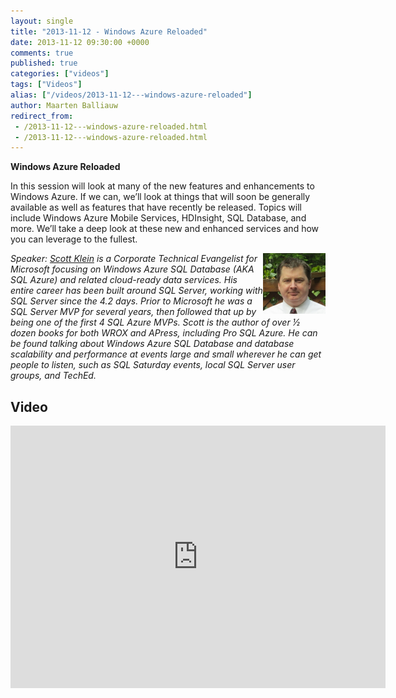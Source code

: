 ```yaml
---
layout: single
title: "2013-11-12 - Windows Azure Reloaded"
date: 2013-11-12 09:30:00 +0000
comments: true
published: true
categories: ["videos"]
tags: ["Videos"]
alias: ["/videos/2013-11-12---windows-azure-reloaded"]
author: Maarten Balliauw
redirect_from:
 - /2013-11-12---windows-azure-reloaded.html
 - /2013-11-12---windows-azure-reloaded.html
---
```


<p><strong>Windows Azure Reloaded</strong></p>
<p>In this session will look at many of the new features and enhancements to Windows Azure. If we can, we&rsquo;ll look at things that will soon be generally available as well as features that have recently be released. Topics will include Windows Azure Mobile Services, HDInsight, SQL Database, and more. We&rsquo;ll take a deep look at these new and enhanced services and how you can leverage to the fullest.</p>
<p><em><img width="100" height="97" align="right" alt="Scott Klein" src="/assets/media/speakers/scott-klein.jpg">Speaker: <a href="http://www.scottlklein.com/">Scott Klein</a> is a Corporate Technical Evangelist for Microsoft focusing on Windows Azure SQL Database (AKA SQL Azure) and related cloud-ready data services. His entire career has been built around SQL Server, working with SQL Server since the 4.2 days. Prior to Microsoft he was a SQL Server MVP for several years, then followed that up by being one of the first 4 SQL Azure MVPs. Scott is the author of over &frac12; dozen books for both WROX and APress, including Pro SQL Azure. He can be found talking about Windows Azure SQL Database and database scalability and performance at events large and small wherever he can get people to listen, such as SQL Saturday events, local SQL Server user groups, and TechEd.</em></p>

<h2>Video</h2>
<div>
				
				
				
<iframe width="600" height="420" src="http://www.youtube.com/embed/1Y-bweJJdgw?hd=1" frameborder="0" allowfullscreen=""></iframe>
				
</div>







